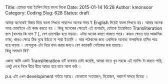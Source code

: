 Title: তোমরা যারা ইংলিশ দিয়ে বাংলা লিখো
Date: 2015-01-14 16:28
Author: kmonsoor
Category: Coding
Slug: 628
Status: draft

আমরা অনেকেই বিজয় দিয়ে বাংলা লিখতে পারলেও অনেক সময় ই English দিয়েই বাংলা
লিখতে হয়। আবার অনেক সময় মোবাইলে এই কাজ করতে হয় । কিন্তু অনেকের ক্ষেত্রেই
এই ব্যপারটা, যেটাকে ইংরেজিতে Transliteration বলে (বাংলায় কি বলে ? ), বেশ
চ্যালেঞ্জিং হয়ে দাড়ায়। এটার অনেক কারণ থাকতে পারে। কারও ক্ষেত্রে তার
আঞ্চলিক ভাষা, কারও ক্ষেত্রে ঠিক বুঝে উঠতে না পারা ইত্যাদি । আর পাঠকদের
জন্য একদিকে অবোধ্য অপরদিকে হাসির পাত্র হয়ে দাড়ায় । ফেসবুকে এটা নিয়ে ফান
করার জন্যও বেশ কয়েকটি পেইজের জন্ম হয়েছে।  
কিন্তু সমাধান কি?

এজন্য আমি একটা Transliteration চার্ট বানাবার চেষ্টা করেছি, আমরা যাতে খুব
সহজে এই ম্যাপিং টা করতে পারি, একটু দেখে নিলে ধীরে ধীরে আয়ত্ত হয়ে যাবে
আশা করি ।

p.s এটা এখন development পর্যায়ে আছে। যেকোনো সংযোজন, বিয়োজন, পরামর্শ
সাদরে বিবেচ্য ।

